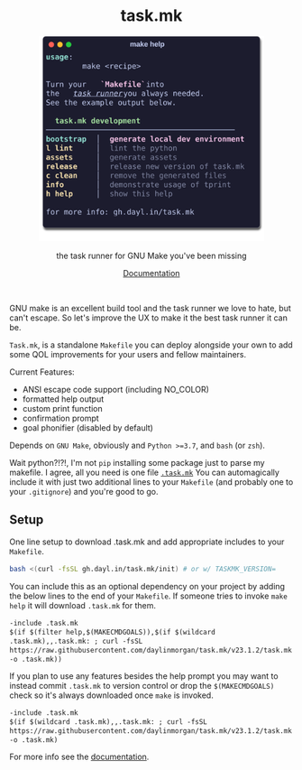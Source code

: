<div align="center">
  <h1 align="center"> task.mk </h1>
  <img src="./assets/help.svg" alt="help" width=400 >
  <p align="center">
  the task runner for GNU Make you've been missing
  </p>
  <p align="center">
  <a href="https://gh.dayl.in/task.mk">Documentation</a>
  </p>
</div>
</br>

GNU make is an excellent build tool and the task runner we love to hate, but can't escape.
So let's improve the UX to make it the best task runner it can be.

`Task.mk`, is a standalone `Makefile` you can deploy alongside your own
to add some QOL improvements for your users and fellow maintainers.

Current Features:

  - ANSI escape code support (including NO_COLOR) 
  - formatted help output
  - custom print function
  - confirmation prompt
  - goal phonifier (disabled by default)

Depends on `GNU Make`, obviously and `Python >=3.7`, and `bash` (or `zsh`).

Wait python?!?!, I'm not `pip` installing some package just to parse my makefile.
I agree, all you need is one file [`.task.mk`](https://github.com/daylinmorgan/task.mk/blob/main/task.mk)
You can automagically include it with just two additional lines to your `Makefile` (and probably one to your `.gitignore`) and you're good to go.

## Setup

One line setup to download .task.mk and add appropriate includes to your `Makefile`.
```bash
bash <(curl -fsSL gh.dayl.in/task.mk/init) # or w/ TASKMK_VERSION=
```

You can include this as an optional dependency on your project by adding the below lines to the end of your `Makefile`.
If someone tries to invoke `make help` it will download `.task.mk` for them.

```make
-include .task.mk
$(if $(filter help,$(MAKECMDGOALS)),$(if $(wildcard .task.mk),,.task.mk: ; curl -fsSL https://raw.githubusercontent.com/daylinmorgan/task.mk/v23.1.2/task.mk -o .task.mk))
```

If you plan to use any features besides the help prompt you may want to instead commit `.task.mk` to version control or drop the `$(MAKECMDGOALS)` check so it's always downloaded once `make` is invoked.

```make
-include .task.mk
$(if $(wildcard .task.mk),,.task.mk: ; curl -fsSL https://raw.githubusercontent.com/daylinmorgan/task.mk/v23.1.2/task.mk -o .task.mk)
```

For more info see the [documentation](https://gh.dayl.in/task.mk).
